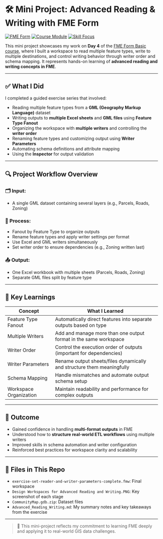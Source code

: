 # 🛠️ Mini Project: Advanced Reading & Writing with FME Form

[![FME Form](https://img.shields.io/badge/FME-Form%202024-orange?logo=fme)](https://www.safe.com/fme/)
[![Course Module](https://img.shields.io/badge/Module-Day%204%20Completed-brightgreen)](https://academy.safe.com/path/fme-form-basic/design-workspaces-for-advanced-reading-and-writing/155975)
[![Skill Focus](https://img.shields.io/badge/Focus-Advanced%20Reading%20%26%20Writing-blue)](#)

This mini project showcases my work on **Day 4** of the [FME Form Basic course](https://academy.safe.com/path/fme-form-basic/design-workspaces-for-advanced-reading-and-writing/155975), where I built a workspace to read multiple feature types, write to multiple destinations, and control writing behavior through writer order and schema mapping. It represents hands-on learning of **advanced reading and writing concepts in FME**.

---

## ✅ What I Did

I completed a guided exercise series that involved:

- Reading multiple feature types from a **GML (Geography Markup Language)** dataset
- Writing outputs to **multiple Excel sheets** and **GML files** using **Feature Type Fanout**
- Organizing the workspace with **multiple writers** and controlling the **writer order**
- Renaming feature types and customizing output using **Writer Parameters**
- Automating schema definitions and attribute mapping
- Using the **Inspector** for output validation

---

## 🔍 Project Workflow Overview

### 🗂️ Input:
- A single GML dataset containing several layers (e.g., Parcels, Roads, Zoning)

### 🔧 Process:
- Fanout by Feature Type to organize outputs
- Rename feature types and apply writer settings per format
- Use Excel and GML writers simultaneously
- Set writer order to ensure dependencies (e.g., Zoning written last)

### 📤 Output:
- One Excel workbook with multiple sheets (Parcels, Roads, Zoning)
- Separate GML files split by feature type

---

## 🧠 Key Learnings

| Concept | What I Learned |
|--------|----------------|
| Feature Type Fanout | Automatically direct features into separate outputs based on type |
| Multiple Writers | Add and manage more than one output format in the same workspace |
| Writer Order | Control the execution order of outputs (important for dependencies) |
| Writer Parameters | Rename output sheets/files dynamically and structure them meaningfully |
| Schema Mapping | Handle mismatches and automate output schema setup |
| Workspace Organization | Maintain readability and performance for complex outputs |

---

## 🎯 Outcome

- Gained confidence in handling **multi-format outputs** in FME
- Understood how to **structure real-world ETL workflows** using multiple writers
- Improved skills in schema automation and writer configuration
- Reinforced best practices for workspace clarity and scalability

---

## 📁 Files in This Repo

- `exercise-set-reader-and-writer-parameters-complete.fmw`: Final workspace
- `Design Workspaces for Advanced Reading and Writing.PNG`: Key screenshot of each stage
- `CommunityMap.gdb.zip`: Dataset files
- `Advanced_Reading_Writing.md`: My summary notes and key takeaways from the exercise

---

> 🧩 This mini-project reflects my commitment to learning FME deeply and applying it to real-world GIS data challenges.
